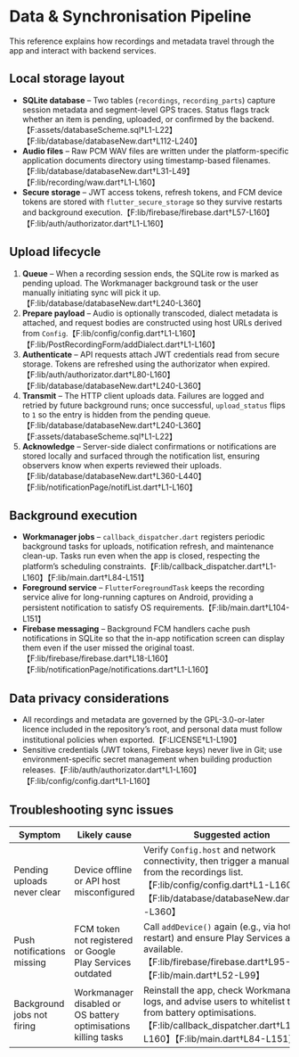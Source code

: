 # Data & Synchronisation Pipeline

This reference explains how recordings and metadata travel through the app and interact with backend services.

## Local storage layout
- **SQLite database** – Two tables (`recordings`, `recording_parts`) capture session metadata and segment-level GPS traces. Status flags track whether an item is pending, uploaded, or confirmed by the backend.【F:assets/databaseScheme.sql†L1-L22】【F:lib/database/databaseNew.dart†L112-L240】
- **Audio files** – Raw PCM WAV files are written under the platform-specific application documents directory using timestamp-based filenames.【F:lib/database/databaseNew.dart†L31-L49】【F:lib/recording/waw.dart†L1-L160】
- **Secure storage** – JWT access tokens, refresh tokens, and FCM device tokens are stored with `flutter_secure_storage` so they survive restarts and background execution.【F:lib/firebase/firebase.dart†L57-L160】【F:lib/auth/authorizator.dart†L1-L160】

## Upload lifecycle
1. **Queue** – When a recording session ends, the SQLite row is marked as pending upload. The Workmanager background task or the user manually initiating sync will pick it up.【F:lib/database/databaseNew.dart†L240-L360】
2. **Prepare payload** – Audio is optionally transcoded, dialect metadata is attached, and request bodies are constructed using host URLs derived from `Config`.【F:lib/config/config.dart†L1-L160】【F:lib/PostRecordingForm/addDialect.dart†L1-L160】
3. **Authenticate** – API requests attach JWT credentials read from secure storage. Tokens are refreshed using the authorizator when expired.【F:lib/auth/authorizator.dart†L80-L160】【F:lib/database/databaseNew.dart†L240-L360】
4. **Transmit** – The HTTP client uploads data. Failures are logged and retried by future background runs; once successful, `upload_status` flips to `1` so the entry is hidden from the pending queue.【F:lib/database/databaseNew.dart†L240-L360】【F:assets/databaseScheme.sql†L1-L22】
5. **Acknowledge** – Server-side dialect confirmations or notifications are stored locally and surfaced through the notification list, ensuring observers know when experts reviewed their uploads.【F:lib/database/databaseNew.dart†L360-L440】【F:lib/notificationPage/notifList.dart†L1-L160】

## Background execution
- **Workmanager jobs** – `callback_dispatcher.dart` registers periodic background tasks for uploads, notification refresh, and maintenance clean-up. Tasks run even when the app is closed, respecting the platform’s scheduling constraints.【F:lib/callback_dispatcher.dart†L1-L160】【F:lib/main.dart†L84-L151】
- **Foreground service** – `FlutterForegroundTask` keeps the recording service alive for long-running captures on Android, providing a persistent notification to satisfy OS requirements.【F:lib/main.dart†L104-L151】
- **Firebase messaging** – Background FCM handlers cache push notifications in SQLite so that the in-app notification screen can display them even if the user missed the original toast.【F:lib/firebase/firebase.dart†L18-L160】【F:lib/notificationPage/notifications.dart†L1-L160】

## Data privacy considerations
- All recordings and metadata are governed by the GPL-3.0-or-later licence included in the repository’s root, and personal data must follow institutional policies when exported.【F:LICENSE†L1-L190】
- Sensitive credentials (JWT tokens, Firebase keys) never live in Git; use environment-specific secret management when building production releases.【F:lib/auth/authorizator.dart†L1-L160】【F:lib/config/config.dart†L1-L160】

## Troubleshooting sync issues
| Symptom | Likely cause | Suggested action |
| --- | --- | --- |
| Pending uploads never clear | Device offline or API host misconfigured | Verify `Config.host` and network connectivity, then trigger a manual sync from the recordings list.【F:lib/config/config.dart†L1-L160】【F:lib/database/databaseNew.dart†L240-L360】 |
| Push notifications missing | FCM token not registered or Google Play Services outdated | Call `addDevice()` again (e.g., via hot restart) and ensure Play Services are available.【F:lib/firebase/firebase.dart†L95-L160】【F:lib/main.dart†L52-L99】 |
| Background jobs not firing | Workmanager disabled or OS battery optimisations killing tasks | Reinstall the app, check Workmanager logs, and advise users to whitelist the app from battery optimisations.【F:lib/callback_dispatcher.dart†L1-L160】【F:lib/main.dart†L84-L151】 |

